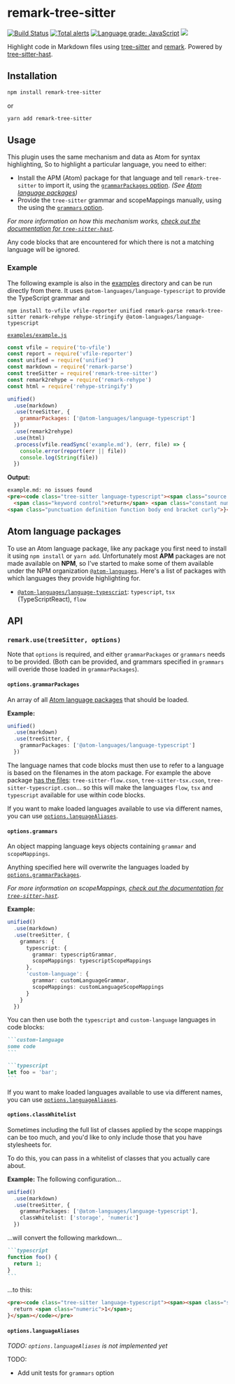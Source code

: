 # remark-tree-sitter

[![Build Status](https://dev.azure.com/samlanning/tree-sitter/_apis/build/status/remark-tree-sitter?branchName=master)](https://dev.azure.com/samlanning/tree-sitter/_build/latest?definitionId=3&branchName=master) [![Total alerts](https://img.shields.io/lgtm/alerts/g/samlanning/remark-tree-sitter.svg?logo=lgtm&logoWidth=18)](https://lgtm.com/projects/g/samlanning/remark-tree-sitter/alerts/) [![Language grade: JavaScript](https://img.shields.io/lgtm/grade/javascript/g/samlanning/remark-tree-sitter.svg?logo=lgtm&logoWidth=18)](https://lgtm.com/projects/g/samlanning/remark-tree-sitter/context:javascript) [![](https://img.shields.io/npm/v/remark-tree-sitter.svg)](https://www.npmjs.com/package/remark-tree-sitter)

Highlight code in Markdown files using
[tree-sitter](https://github.com/tree-sitter/tree-sitter) and
[remark](https://github.com/remarkjs/remark).
Powered by [tree-sitter-hast](https://github.com/samlanning/tree-sitter-hast).

## Installation

```bash
npm install remark-tree-sitter
```

or

```bash
yarn add remark-tree-sitter
```

## Usage

This plugin uses the same mechanism and data as Atom for syntax highlighting,
So to highlight a particular language, you need to either:

* Install the APM (Atom) package for that language and tell `remark-tree-sitter`
  to import it, using the [`grammarPackages` option](#options.grammarpackages).
  *(See [Atom language packages](#atom-language-packages))*
* Provide the `tree-sitter` grammar and scopeMappings manually,
  using the using the [`grammars` option](#options.grammars).

*For more information on how this mechanism works,
[check out the documentation for `tree-sitter-hast`](https://github.com/samlanning/tree-sitter-hast#scope-mappings).*

Any code blocks that are encountered for which there is not a matching language will be ignored.

### Example

The following example is also in the [examples](examples/) directory
and can be run directly from there.
It uses `@atom-languages/language-typescript` to provide the TypeScript grammar and 

```
npm install to-vfile vfile-reporter unified remark-parse remark-tree-sitter remark-rehype rehype-stringify @atom-languages/language-typescript
```

[`examples/example.js`](examples/example.js)
```js
const vfile = require('to-vfile')
const report = require('vfile-reporter')
const unified = require('unified')
const markdown = require('remark-parse')
const treeSitter = require('remark-tree-sitter')
const remark2rehype = require('remark-rehype')
const html = require('rehype-stringify')

unified()
  .use(markdown)
  .use(treeSitter, {
    grammarPackages: ['@atom-languages/language-typescript']
  })
  .use(remark2rehype)
  .use(html)
  .process(vfile.readSync('example.md'), (err, file) => {
    console.error(report(err || file))
    console.log(String(file))
  })
```

**Output:**

```html
example.md: no issues found
<pre><code class="tree-sitter language-typescript"><span class="source ts"><span class="storage type function">function</span> <span class="entity name function">foo</span><span class="punctuation definition parameters begin bracket round">(</span><span class="punctuation definition parameters end bracket round">)</span> <span class="punctuation definition function body begin bracket curly">{</span>
  <span class="keyword control">return</span> <span class="constant numeric">1</span><span class="punctuation terminator statement semicolon">;</span>
<span class="punctuation definition function body end bracket curly">}</span></span></code></pre>
```

## Atom language packages

To use an Atom language package,
like any package you first need to install it using `npm install` or `yarn add`.
Unfortunately most **APM** packages are not made available on **NPM**,
so I've started to make some of them available under the NPM organization
[`@atom-languages`](https://www.npmjs.com/org/atom-languages).
Here's a list of packages with which languages they provide highlighting for.

* [`@atom-languages/language-typescript`](https://www.npmjs.com/package/@atom-languages/language-typescript):
  `typescript`, `tsx` (TypeScriptReact), `flow`

## API

### `remark.use(treeSitter, options)`

Note that `options` is required, and either `grammarPackages` or `grammars` needs to be provided. (Both can be provided, and grammars specified in `grammars` will overide those loaded in `grammarPackages`).

#### `options.grammarPackages`

An array of all [Atom language packages](#atom-language-packages) that should be loaded.

**Example:**

```ts
unified()
  .use(markdown)
  .use(treeSitter, {
    grammarPackages: ['@atom-languages/language-typescript']
  })
```

The language names that code blocks must then use
to refer to a language is based on the filenames in the atom package.
For example the above package
[has the files](https://github.com/atom/language-typescript/tree/master/grammars):
`tree-sitter-flow.cson`, `tree-sitter-tsx.cson`, `tree-sitter-typescript.cson`...
so this will make the languages `flow`, `tsx` and `typescript`
available for use within code blocks.

If you want to make loaded languages available to use via different names,
you can use [`options.languageAliases`](#options.languagealiases).

#### `options.grammars`

An object mapping language keys objects containing `grammar` and `scopeMappings`.

Anything specified here will overwrite the languages loaded by [`options.grammarPackages`](#options.grammarpackages).

*For more information on scopeMappings, [check out the documentation for `tree-sitter-hast`](https://github.com/samlanning/tree-sitter-hast#scope-mappings).*

**Example:**

```ts
unified()
  .use(markdown)
  .use(treeSitter, {
    grammars: {
      typescript: {
        grammar: typescriptGrammar,
        scopeMappings: typescriptScopeMappings
      },
      'custom-language': {
        grammar: customLanguageGrammar,
        scopeMappings: customLanguageScopeMappings
      }
    }
  })
```

You can then use both the `typescript` and `custom-language` languages in code blocks:

````md
```custom-language
some code
```

```typescript
let foo = 'bar';
```
````

If you want to make loaded languages available to use via different names,
you can use [`options.languageAliases`](#options.languagealiases).

#### `options.classWhitelist`

Sometimes including the full list of classes applied by the scope mappings
can be too much,
and you'd like to only include those that you have stylesheets for.

To do this, you can pass in a whitelist of classes that you actually care about.

**Example:** The following configuration...

```ts
unified()
  .use(markdown)
  .use(treeSitter, {
    grammarPackages: ['@atom-languages/language-typescript'],
    classWhitelist: ['storage', 'numeric']
  })
```

...will convert the following markdown...

````md
```typescript
function foo() {
  return 1;
}
```
````

...to this:

```html
<pre><code class="tree-sitter language-typescript"><span><span class="storage">function</span> foo() {
  return <span class="numeric">1</span>;
}</span></code></pre>
```


#### `options.languageAliases`

*TODO: `options.languageAliases` is not implemented yet*

TODO:

* Add unit tests for `grammars` option